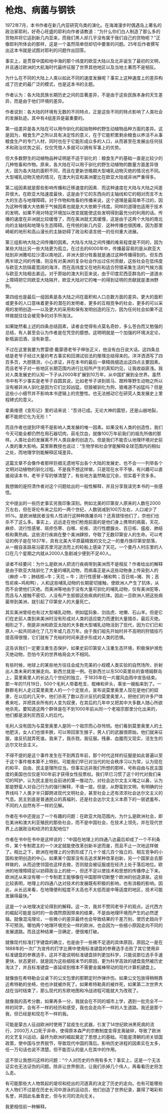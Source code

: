# 枪炮、病菌与钢铁

1972年7月，本书作者在新几内亚研究鸟类的演化。在海滩漫步时偶遇岛上著名的政治家耶利，好奇心旺盛的耶利向作者请教道：“为什么你们白人制造了那么多的货物并将它运到新几内亚来，而我们黑人却几乎没有属于我们自己的货物呢？”正像耶利所体会的那样，这是一个虽然简单但却切中要害的问题。25年后作者撰写出这本书就是试图对耶利的问题作出回答。

事实上，是贯穿中国和地中海的那个纬度的欧亚大陆以及北非诞生了最初的文明，并且通过欧洲的大航海时代最终征服了世界其他地区以及当地土著而不是相反。

为什么在不同的大陆上人类以如此不同的速度发展呢？事实上这种速度上的差异构成了历史的最广泛的模式，也是这本书的主题。

作者认为：各大陆民族长期历史之间的显著差异，不是由于这些民族本身的天生差异，而是由于他们环境的差异。

作者说到：各大陆的环境有无数的不同特点，正是这些不同的特点影响了人类社会的发展轨迹。其中有4组差异是最重要的。

第一组差异是各大陆在可以用作驯化的起始物种的野生动植物品种方面的差异。这是因为，粮食生产之所以具有决定性的意义，在于它能积累剩余粮食以养活不从事粮食生产的专门人材，同时也在于它能形成众多的人口，从而甚至在发展出任何技术和政治优势之前，仅仅凭借人多就可以拥有军事上的优势。

但大多数野生的动植物品种证明是不适于驯化的：粮食生产的基础一直是比较少的几种牲畜和作物。原来，各大陆在可以用于驯化的野生动植物的数量方面差异很大，因为各大陆的面积不同，而且在更新世晚期大型哺乳动物灭绝的情况也不同。大型哺乳动物灭绝的情况，在澳大利亚和美洲要比在欧亚大陆或非洲严重得多。

第二组因素就是那些影响传播和迁移速度的因素．而这种速度在大陆与大陆之间差异很大。在欧亚大陆速度最快，这是由于它的东西向的主轴线和它的相对而言不太大的生态与地理障碍。对于作物和牲畜的传播来说，这个道理是最简单不过的，因为这种传播大大依赖于气候因素也就是大大依赖于纬度。同样的道理也适用于技术的发明，如果不用对特定环境加以改变就能使这些发明得到最充分的利用的话。传播的速度在非洲就比较缓慢了，而在美洲就尤其缓慢，这是由于这两个大陆的南北向的主轴线和地理与生态障碍。在传统的新几内亚．这种传播也很困难，因为那里崎岖的地形和高山漫长的主脉妨碍了政治和语言统一的任何重大进展。

第三组影响大陆之间传播的因素。大陆与大陆之间传播的难易程度是不同的，因为某些大陆比另一些大陆更为孤立。在过去的6000年中，传播最容易的是从欧亚大陆到非洲撒哈拉沙漠以南地区，非洲大部分牲畜就是通过这种传播得到的。但东西两半球之间的传播，则没有对美洲的复杂社会作出过任何贡献，这些社会在低纬度与欧亚大防隔着宽阔的海洋，而在高纬度又在地形和适合狩猎采集生活的气候方面与欧亚大陆相去甚远。对于原始的澳大利亚来说，由于印度尼西亚群岛的一道道水上障碍把它同欧亚大陆隔开，欧亚大陆对它的唯一的得到证明的贡献就是澳洲野狗。

第四组也是最后一组因素是各大陆之间在面积和人口总数方面的差异。更大的面积或更多的人口意味着更多的潜在的发明者，更多的互相竞争的社会，更多的可以采用的发明创造——以及更大的采用和保有发明创造的压力，因为任何社会如果不这样做就往往会被竞争的对手所淘汰。

如果陡然看上述的四条总结因素，读者会觉得有点莫名奇妙，多么苍白而又勉强的总结，有人甚至会认为作者是在凭空的臆想。这明明就是一个加强的环境决定论，新瓶装旧酒，没有新意。

不过在这里我要为贾雷德·戴蒙德老爷子伸张正义，他没有白日说大话。这四条总结是老爷子经过大量的考古事实和回溯试验法的推理总结得来的。洋洋洒洒写了四百多页，大胆猜测，小心求证，并在本书的最后一章精挑细选出这四点主要因素。而且老爷子对一些地区长期范围内进行比较所产生的真知灼见，让我收益匪浅。我对人类发展史的认知一下子从2000年扩展到10万年，从中国扩展到全世界。虽然书中有不少事实是老爷子自圆其说，比如老爷子讲到斑马、蹬羚等野生动物之所以没有被非洲人驯化是因为它们比较凶猛，但狼被驯化为狗，狼难道不凶猛吗？但是这些小小细节并不影响本书逻辑上的完整性。也无法撼动它在研究人类发展史上里程碑式的意义。

拿奥维德《变形记》里的话来说：“吾诗已成。无论大神的震怒，还是山崩地裂，都不能把它化为无形！”

而且作者也提到环境不是影响人类发展的唯一因素。如果没有人类的创造性，我们今天可能全都仍然在用石器切肉，茹毛饮血，就像100万年前我们的祖先所做的那样。人类社会的发展离不开人类自身的创造力。但是我们不能否认地理环境对史前人类的重大影响。莫里斯教授也说过：“生物学和社会学能解释全球范围内的相似之处，而地理学则能解释区域差异。

这篇文章不会像作者那样巨细无遗地写出各个大陆的发展史、也不会一一列举各个文明对动植物的驯化过程。不是我不想这样做，只是现在水平不够，有兴趣可以直接阅读本书，老爷子写的够清楚了，有些地方虽然略显冗余，但实着干货多多。

我想做的是捋清作者对这个问题给出的一般性解释，并且分享我读完本书的一些感悟。

文中提出的一些历史事实另我印象深刻。例如北美的印第安人原来的人数在2000万左右，但在哥伦布来之后的一两个世纪，人数锐减到100万左右，人口减少了95%。是欧洲殖民者没有人性进行这种种族屠杀吗？还真错怪他们了，奈他们也杀不了这么多。事实上，远远走在他们枪炮前面的是他们身上携带的病菌，天花、麻疹、流行性感冒、斑疹伤寒、白喉、疟疾、流行性腮腺炎、百日咳、瘟疫、肺结核和黄热病。这些流行疾病在整个美洲肆掠，夺取了无数印第安人的生命。可以考证的例子是在1837年，具有北美大平原最精致的文化之一的曼丹族印第安部落，从一艘自圣路易沿密苏里河逆流而上的轮船上感染了天花。一个曼丹人村庄里的人口在几个星期之内就从2000人急剧减少便到不足40人。

读者不经要问：为什么是欧洲人把流行疾病带到美洲而不是相反？作者给出的解释是由于欧亚大陆驯化了大量的哺乳动物，而病毒正是从这些动物身上传染到人的（麻疹 ~牛；肺结核~牛；天花 ~ 牛；流行性感冒~猪和鸭；百日咳~猪、狗；恶性疟疾~鸡和鸭），人和这些哺乳动物的长期密切接触，使欧洲人产生了抗体，从而不会使他们灭绝。而美洲等地由于没有大量可驯化的哺乳动物，仅有美洲驼等，而且与人接触不密切，人没有产生抵御这些疾病的抗体。因此一旦欧洲人把这些病菌带到美洲，就引起了印第安人的大量死亡。

其实美洲曾经也有过大型哺乳动物，例如猛犸象、剑齿虎、地懒、石山羊。但是它们在史前人类到来美洲时没有形成对人类的适应能力而遭到大量猎杀，最后灭绝。相形之下，倒是非洲和欧亚太陆的大多数大型哺乳动物活到了现代，因为它们已和原人一起共同进化了几万年或几百万年。由于我们祖先开始时并不高明的狩猎技巧提高得很慢，它们就有了充裕的时间来逐步形成对人类的恐惧。

这告诉我们一定要注重生态保护，如果史前印第安人注重生态环境，积极保护濒危灭绝动物，恐怕今天的世界格局会大不相同。

有些时候，地球上的某些地方往往会成为完美的小规模人类实验的自然场所，折射出人类未来的发展走向。新西兰就是一例。在新西兰以东500英里处的查塔姆群岛上，莫里奥里人的长达几个世纪的独立，于1835年在一片腥风血雨中宣告结束。那一年的11月19日，500个毛利人带着枪支、棍棒和斧头，乘坐一艘船来到了。一群群毛利人走过莫里奥里人的一个个定居点，宣布说莫里奥里人现在是他们的奴隶，在以后的几天中，他们杀死了数以百计反抗的莫里奥里人，把他们的许多尸体煮来吃，并把其余所有的人变为奴隶，在其后的几年中又把其中大多数人随心所欲地杀死。要知道这两个群体是在不到1000年前从同一个老祖宗那里分化出来的，他们都是波利尼西亚人的后代。

毛利人没有因为与莫里奥里人是同一个祖宗而心存怜悯。他们看到莫里奥里人的土地肥沃，女人们也很丰腴，可以带回家生猴子，男人们的武器很原始，他们就来征服，谁反抗就弄死谁。我来了，我杀戮，我征服。残暴、血腥而又现实，活生生的达尔文社会主义。

不得不提的是这个事件发生在不到两百年前，那个时代这样的征服是如此普遍以至于这个事件根本算不上特别。可能我们早已对当代的社会秩序习以为常，认为现在的和平、自由、民主是理所应当。但事实远非我们所想的那样，号称自由与民主国度的美国也仅仅是100年前才获得女性投票权。我们早已习惯了这个时代对我们亲切的呵护，认为民主是社会前进的第一推动力，对社会达尔文主义嗤之以鼻，认为那是野蛮人对自己行为的强行解释，不值一提。但是，从野蛮到文明，有明确的分界线吗？人类才半只脚跨进现代文明社会，甚至社会上还有浓浓社会达尔文主义的气息。民主到底是普通民众的真福利，还是社会达尔文主义本质下的一层遮羞布，不同的人自然有不一样的见解。

作者在书中还提出了一个有趣的问题：在欧亚大陆范围内，为什么是欧洲社会，即在美洲和澳大利亚殖民的那些社会，而不是中国社会，在技术上领先，并在现代世界上占据政治和经济的支配地位?

作者在书中在书中是这样说的：“中国在地理上的四通八达最后却成了一个不利条件，某个专制君主的一个决定就能使改革创新半途而废，而且不止一次地这样做了。相比之下，欧洲在地理上的分割形成了几十个或几百个独立的、相互竞争的小国和发明创造的中心。如果某个国家没有去追求某种改革创新，另一个国家会去那样做的，从而迫使邻国也这样去做，否则就会被征服或在经济上处于落后地位。欧洲的地理障碍足以妨碍政治上的统一，但还不足以使技术和思想的传播停止下来。欧洲还从来没有哪一个专制君王能够像在中国那样切断整个欧洲的创造源泉。这些比较表明，地理上的四通八达对技术的发展既有积极的影响，也有消极的影响。因此，从长远来看，在地理便利程度不太高也不太低而是中等适度的地区，技术可能发展得最快。”

这是一个从地理决定论得到的解释。这一次，我并不赞同老爷子的观点。近代西方的崛起可能是当时的一些偶然原因带来的结果，不是由地理环境而产生的必然逻辑。就像混沌理论，一些微小的差异最终也会导致结果的千差万别，使历史趋向于不可预测。哪怕两个地理环境完全一样的欧洲，也会因为一些细小原因走向不同的发展道路。而且这种结果一旦确定，便很难打破。

就像现代标准打字键盘的确立，也是由于一些微不足道的具体原因，原因之一是在1888年的一次广为宣传的打字比赛中使用标准键盘的参赛选手击败了其它使用非标准键盘的参赛选手。这并不能说明标准键盘排列更加科学，只能说那位选手手速更快，状态更好。就是因为这些细枝末节的原因，更为科学高效的键盘竟然被历史淘汰了，并且标准键盘一直延续到根本不需要金属棒带动的现代计算机键盘上。

就像放在希特勒会议桌下的公文包里的那颗定时炸弹炸伤。如果公文包放得稍稍靠近希特勒的坐椅，他也许就被炸死了。如果希特勒真的被炸死，如果第二次世界大战在当时结束了，那么现代的东欧地图和冷战进程可能就大为改观了。

就像我的高考分数，如果再多一分，我就会在不同的城市上学，遇到一批完全不一样的同学，会有不一样的经历和感受，我也会走向不一样的人生道路。我还是那个我，但已经是和现在不一样的我。

可能是蒙古人征战欧洲时使用了鼠疫生化武器，引发了14世纪欧洲黑死病的流行，2000万人口死于非命，使得原本森严的宗教制度变得支离破碎，导致了欧洲的文艺复兴运动，最终为欧洲的崛起奠定了思想上的基础。可能是清朝的闭关锁国政策，使中国与世界脱节，导致现代中国的落后。影响历史进程的因素实在太多，任一万句话也说不清楚。但不能否认的是人在其中的作用。

这不禁让我想问这样的问题：“个人对历史的作用有多大？事实上，这是一个无法证实也无法证伪的问题。除非让世界倒流，让我们杀掉几个伟人，再看看历史将怎么走。

有可能那些大人物筑起的堤坝和挖出的河道真的决定了历史的走向。也有可能哪些大人物们不过是在历史长河中游泳的运动员，他们创造了世界纪录，赢得了喝彩和名誉，并因此名垂青史，但与长河的流向无关。

我更相信前一种解释。
